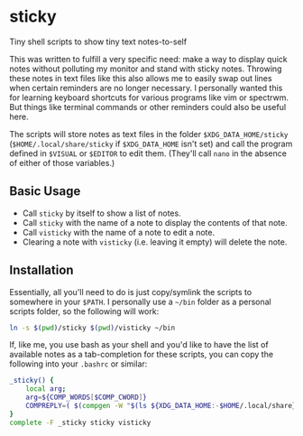 # sticky

Tiny shell scripts to show tiny text notes-to-self

This was written to fulfill a very specific need: make a way to display quick notes without
polluting my monitor and stand with sticky notes. Throwing these notes in text files like this also
allows me to easily swap out lines when certain reminders are no longer necessary. I personally
wanted this for learning keyboard shortcuts for various programs like vim or spectrwm. But things
like terminal commands or other reminders could also be useful here.

The scripts will store notes as text files in the folder `$XDG_DATA_HOME/sticky`
(`$HOME/.local/share/sticky` if `$XDG_DATA_HOME` isn't set) and call the program defined in
`$VISUAL` or `$EDITOR` to edit them. (They'll call `nano` in the absence of either of those
variables.)

## Basic Usage

* Call `sticky` by itself to show a list of notes.
* Call `sticky` with the name of a note to display the contents of that note.
* Call `visticky` with the name of a note to edit a note.
* Clearing a note with `visticky` (i.e. leaving it empty) will delete the note.

## Installation

Essentially, all you'll need to do is just copy/symlink the scripts to somewhere in your `$PATH`. I
personally use a `~/bin` folder as a personal scripts folder, so the following will work:

```sh
ln -s $(pwd)/sticky $(pwd)/visticky ~/bin
```

If, like me, you use bash as your shell and you'd like to have the list of available notes as a
tab-completion for these scripts, you can copy the following into your `.bashrc` or similar:

```bash
_sticky() {
	local arg;
	arg=${COMP_WORDS[$COMP_CWORD]}
	COMPREPLY=( $(compgen -W "$(ls ${XDG_DATA_HOME:-$HOME/.local/share}/sticky)" -- $arg) )
}
complete -F _sticky sticky visticky
```
